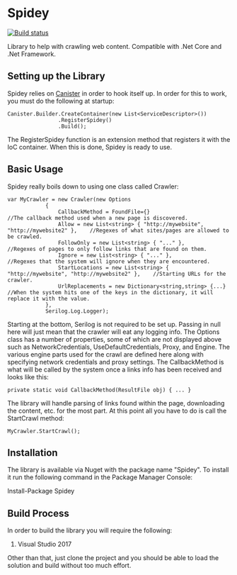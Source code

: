 # Spidey

[![Build status](https://ci.appveyor.com/api/projects/status/0derh6adccmnc8py?svg=true)](https://ci.appveyor.com/project/JaCraig/spidey)

Library to help with crawling web content. Compatible with .Net Core and .Net Framework.

## Setting up the Library

Spidey relies on [Canister](https://github.com/JaCraig/Canister) in order to hook itself up. In order for this to work, you must do the following at startup:

    Canister.Builder.CreateContainer(new List<ServiceDescriptor>())
                    .RegisterSpidey()
                    .Build();

The RegisterSpidey function is an extension method that registers it with the IoC container. When this is done, Spidey is ready to use.

## Basic Usage

Spidey really boils down to using one class called Crawler:

    var MyCrawler = new Crawler(new Options
				{
				    CallbackMethod = FoundFile={}                                            //The callback method used when a new page is discovered.
				    Allow = new List<string> { "http://mywebsite", "http://mywebsite2" },    //Regexes of what sites/pages are allowed to be crawled.
				    FollowOnly = new List<string> { "..." },                                 //Regexes of pages to only follow links that are found on them.
				    Ignore = new List<string> { "..." },                                     //Regexes that the system will ignore when they are encountered.
				    StartLocations = new List<string> { "http://mywebsite", "http://mywebsite2" },    //Starting URLs for the crawler.
				    UrlReplacements = new Dictionary<string,string> {...}                    //When the system hits one of the keys in the dictionary, it will replace it with the value.
				},
				Serilog.Log.Logger);
								
Starting at the bottom, Serilog is not required to be set up. Passing in null here will just mean that the crawler will eat any logging info. The Options class has a number of properties, some of which are not displayed above such as NetworkCredentials, UseDefaultCredentials, Proxy, and Engine. The various engine parts used for the crawl are defined here along with specifying network credentials and proxy settings.  The CallbackMethod is what will be called by the system once a links info has been received and looks like this:

    private static void CallbackMethod(ResultFile obj) { ... }
	
The library will handle parsing of links found within the page, downloading the content, etc. for the most part. At this point all you have to do is call the StartCrawl method:

    MyCrawler.StartCrawl();

## Installation

The library is available via Nuget with the package name "Spidey". To install it run the following command in the Package Manager Console:

Install-Package Spidey

## Build Process

In order to build the library you will require the following:

1. Visual Studio 2017

Other than that, just clone the project and you should be able to load the solution and build without too much effort.
